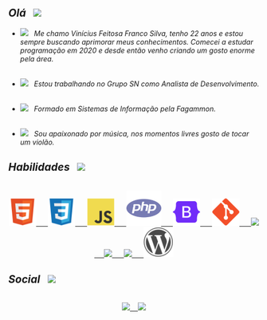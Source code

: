 ## *Olá* &nbsp; <img src="https://raw.githubusercontent.com/iampavangandhi/iampavangandhi/master/gifs/Hi.gif" width="30px"> 

- <img width="25" src="https://user-images.githubusercontent.com/75453961/118221132-6e417180-b453-11eb-9180-2fcbfea55ee5.gif"> &nbsp; *Me chamo Vinícius Feitosa Franco Silva, tenho 22 anos e estou sempre buscando aprimorar meus conhecimentos. Comecei a estudar programação em 2020 e desde então venho criando um gosto enorme pela área.* <br/><br/>

- <img width="25" src="https://user-images.githubusercontent.com/75453961/118221337-caa49100-b453-11eb-8aed-9762ff830a46.gif"> &nbsp; *Estou trabalhando no Grupo SN como Analista de Desenvolvimento.* <br/><br/>

- <img width="25" src="https://user-images.githubusercontent.com/75453961/118221549-38e95380-b454-11eb-8792-eb2bd6fcd974.gif"> &nbsp; *Formado em Sistemas de Informação pela Fagammon.* <br/><br/>

- <img width="25" src="https://user-images.githubusercontent.com/75453961/118222253-a0ec6980-b455-11eb-8ead-06363afc3965.gif"> &nbsp; *Sou apaixonado por música, nos momentos livres gosto de tocar um violão.*


## *Habilidades* &nbsp; <img width="40" src="https://user-images.githubusercontent.com/75453961/118220101-36d1c580-b451-11eb-9eda-9f53643378e0.gif">

<div align="center" style="display: inline_block"> <br>
  
  <a href="https://github.com/Feitosa-V">
  
   <img width="55" src="https://raw.githubusercontent.com/devicons/devicon/master/icons/html5/html5-original.svg">
   &nbsp;&nbsp;&nbsp;&nbsp; 
   <img width="55" src="https://raw.githubusercontent.com/devicons/devicon/master/icons/css3/css3-original.svg">
   &nbsp;&nbsp;&nbsp;&nbsp;
   <img width="55" src="https://raw.githubusercontent.com/devicons/devicon/master/icons/javascript/javascript-original.svg">
   &nbsp;&nbsp;&nbsp;&nbsp;
   <img width="70" src="https://raw.githubusercontent.com/devicons/devicon/master/icons/php/php-plain.svg">
   &nbsp;&nbsp;&nbsp;&nbsp;
   <img width="55" src="https://raw.githubusercontent.com/devicons/devicon/master/icons/bootstrap/bootstrap-plain.svg">
   &nbsp;&nbsp;&nbsp;&nbsp;   
   <img width="55" src="https://raw.githubusercontent.com/devicons/devicon/master/icons/git/git-original.svg">
   &nbsp;&nbsp;&nbsp;&nbsp;
   <img width="60" src="https://cdn.jsdelivr.net/gh/devicons/devicon/icons/codeigniter/codeigniter-plain.svg" />
   &nbsp;&nbsp;&nbsp;&nbsp;
   <img width="60" src="https://cdn.jsdelivr.net/gh/devicons/devicon/icons/jquery/jquery-plain.svg" />
   &nbsp;&nbsp;&nbsp;&nbsp;
   <img width="60" src="https://cdn.jsdelivr.net/gh/devicons/devicon/icons/mysql/mysql-plain.svg" />
   &nbsp;&nbsp;&nbsp;&nbsp;
   <img width="60" src="https://raw.githubusercontent.com/devicons/devicon/master/icons/wordpress/wordpress-plain.svg">

  
  </a>
</div>


## *Social* &nbsp; <img width="40" src="https://user-images.githubusercontent.com/75453961/118220271-b069b380-b451-11eb-81ad-27bfce7f6292.gif">

<div align="center"><br>
  
  <a href="https://www.linkedin.com/in/feitosa-v/">  
      <img src="https://img.shields.io/badge/LinkedIn-0077B5?style=for-the-badge&logo=linkedin&logoColor=white">
      &nbsp;&nbsp;
  </a>
    
   <a href="mailto:vifesi4321@gmail.com?subject=Olá%20">
      <img src="https://img.shields.io/badge/Gmail-c14438?style=for-the-badge&logo=Gmail&logoColor=white&link=">
   </a>
  
</div>
